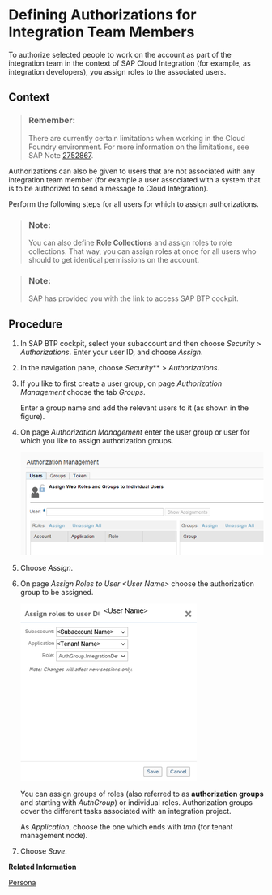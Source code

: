 <!-- loio3ec767915f4b4cf894413971c8376ca5 -->

# Defining Authorizations for Integration Team Members

To authorize selected people to work on the account as part of the integration team in the context of SAP Cloud Integration \(for example, as integration developers\), you assign roles to the associated users.



## Context

> ### Remember:  
> There are currently certain limitations when working in the Cloud Foundry environment. For more information on the limitations, see SAP Note [2752867](https://me.sap.com/notes/2752867).

Authorizations can also be given to users that are not associated with any integration team member \(for example a user associated with a system that is to be authorized to send a message to Cloud Integration\).

Perform the following steps for all users for which to assign authorizations.

> ### Note:  
> You can also define **Role Collections** and assign roles to role collections. That way, you can assign roles at once for all users who should to get identical permissions on the account.

> ### Note:  
> SAP has provided you with the link to access SAP BTP cockpit.



## Procedure

1.  In SAP BTP cockpit, select your subaccount and then choose *Security* \> *Authorizations*. Enter your user ID, and choose *Assign*.

2.  In the navigation pane, choose *Security*** \> *Authorizations*.

3.  If you like to first create a user group, on page *Authorization Management* choose the tab *Groups*.

    Enter a group name and add the relevant users to it \(as shown in the figure\).

4.  On page *Authorization Management* enter the user group or user for which you like to assign authorization groups.

    ![](images/Authorization_Group_Assignment_1b154e9.png)

5.  Choose *Assign*.

6.  On page *Assign Roles to User <User Name\>* choose the authorization group to be assigned.

    ![](images/Assign_AuthGroup_5bd95f1.png)

    You can assign groups of roles \(also referred to as **authorization groups** and starting with *AuthGroup*\) or individual roles. Authorization groups cover the different tasks associated with an integration project.

    As *Application*, choose the one which ends with *tmn* \(for tenant management node\).

7.  Choose *Save*.


**Related Information**  


[Persona](../SecurityNeo/persona-2937e5c.md "When you perform user management tasks using SAP BTP SAP BTP cockpit, you find a set of predefined roles that you can assign to users of the account. According to the main tasks associated with integration projects, these roles are associated to certain persona relevant for an integration project.")



